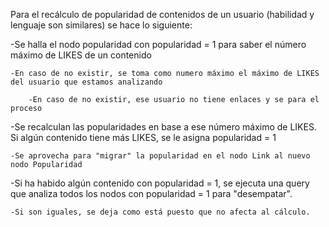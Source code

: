 Para el recálculo de popularidad de contenidos de un usuario (habilidad y lenguaje son similares) se hace lo siguiente:

-Se halla el nodo popularidad con popularidad = 1 para saber el número máximo de LIKES de un contenido

    -En caso de no existir, se toma como numero máximo el máximo de LIKES del usuario que estamos analizando
        
        -En caso de no existir, ese usuario no tiene enlaces y se para el proceso
        
-Se recalculan las popularidades en base a ese número máximo de LIKES. Si algún contenido tiene más LIKES, se le asigna popularidad = 1
    
    -Se aprovecha para "migrar" la popularidad en el nodo Link al nuevo nodo Popularidad

-Si ha habido algún contenido con popularidad = 1, se ejecuta una query que analiza todos los nodos con popularidad = 1 para "desempatar".

    -Si son iguales, se deja como está puesto que no afecta al cálculo.